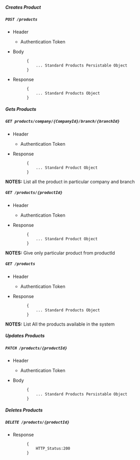##### Creates Product

##### `POST /products`
+ Header
	- Authentication Token


+ Body

            {
                ... Standard Products Persistable Object
            }
            
+ Response

            {
                ... Standard Products Object
            }
    

##### Gets Products           
            
##### `GET products/company/{CompanyId}/branch/{branchId}`
+ Header 
	- Authentication Token

+ Response

			{
				... Standard Product Object
			}

**NOTES:** List all the product in particular company and branch

##### `GET /products/{productId}`
+ Header
	- Authentication Token

+ Response 

			{
				... Standard Product Object
			} 

**NOTES:** Give only particular product from productId  


##### `GET /products`
+ Header
	- Authentication Token

+ Response

            {
                ... Standard Products Object
            }
            
**NOTES:** List All the products available in the system




##### Updates Products    
       
##### `PATCH /products/{productId}`
+ Header
	- Authentication Token

+ Body

            {
                ... Standard Products Persistable Object
            }
            
            
##### Deletes Products    
       
##### `DELETE /products/{productId}`
+ Response

			{
				HTTP_Status:200
			}